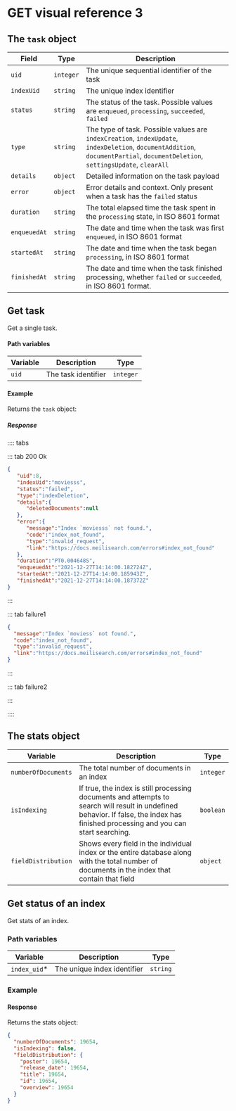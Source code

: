 # GET visual reference 3

## The `task` object

| Field        | Type      | Description                                                                                                      |
|--------------|-----------|--------------                                                                                                  |
| `uid`        | `integer` | The unique sequential identifier of the task                                                                     |
| `indexUid`   | `string`  | The unique index identifier                                                                                                                                  |
| `status`     | `string`  | The status of the task. Possible values are `enqueued`, `processing`, `succeeded`, `failed`                                                                                                                                    |
| `type`       | `string`  | The type of task. Possible values are `indexCreation`, `indexUpdate`, `indexDeletion`, `documentAddition`, `documentPartial`, `documentDeletion`, `settingsUpdate`, `clearAll`                                                                         |
| `details`    | `object`  | Detailed information on the task payload                                                                       |
| `error`      | `object`  | Error details and context. Only present when a task has the `failed` status                                                                                                                                      |
| `duration`   | `string`  | The total elapsed time the task spent in the `processing` state, in ISO 8601 format                            |
| `enqueuedAt` | `string`  | The date and time when the task was first `enqueued`, in ISO 8601 format                                       |
| `startedAt`  | `string`  | The date and time when the task began `processing`, in ISO 8601 format                                                                                                                                      |
| `finishedAt` | `string`  | The date and time when the task finished processing, whether `failed` or `succeeded`, in ISO 8601 format.                                                                                                                                     |

## Get task

<RouteHighlighter method="GET" route="/tasks/:uid"/>

Get a single task.

#### Path variables

| Variable      | Description           | Type    |
| ------------- | --------------------- |---------|
| `uid`         | The task identifier   |`integer`|

#### Example

<CodeSamples id="get_task_1" />

Returns the `task` object:

##### Response

:::: tabs

::: tab 200 Ok

```json
{
   "uid":8,
   "indexUid":"moviesss",
   "status":"failed",
   "type":"indexDeletion",
   "details":{
      "deletedDocuments":null
   },
   "error":{
      "message":"Index `moviesss` not found.",
      "code":"index_not_found",
      "type":"invalid_request",
      "link":"https://docs.meilisearch.com/errors#index_not_found"
   },
   "duration":"PT0.004648S",
   "enqueuedAt":"2021-12-27T14:14:00.182724Z",
   "startedAt":"2021-12-27T14:14:00.185943Z",
   "finishedAt":"2021-12-27T14:14:00.187372Z"
}
```

:::

::: tab failure1

```json
{
  "message":"Index `moviess` not found.",
  "code":"index_not_found",
  "type":"invalid_request",
  "link":"https://docs.meilisearch.com/errors#index_not_found"
}
```

:::

::: tab failure2

:::

::::

## The stats object

| Variable              | Description                                                       | Type    |
| --------------------- | ----------------------------------------------------------------- |---------|
| `numberOfDocuments`   | The total number of documents in an index                         |`integer`|
| `isIndexing`          | If true, the index is still processing documents and attempts to search will result in undefined behavior. If false, the index has finished processing and you can start searching.                       |`boolean`|
| `fieldDistribution`   | Shows every field in the individual index or the entire database along with the total number of documents in the index that contain that field                                                               |`object` |

## Get status of an index

<RouteHighlighter method="GET" route="/indexes/:index_uid/stats"/>

Get stats of an index.

### Path variables

| Variable        | Description                                                       | Type   |
| --------------- | ----------------------------------------------------------------- |--------|
| `index_uid`*    | The unique index identifier                                       |`string`|

### Example

<CodeSamples id="get_index_stats_1" />

#### Response

Returns the stats object:

```json
{
  "numberOfDocuments": 19654,
  "isIndexing": false,
  "fieldDistribution": {
    "poster": 19654,
    "release_date": 19654,
    "title": 19654,
    "id": 19654,
    "overview": 19654
  }
}
```
